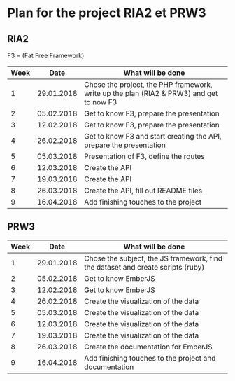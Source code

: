 # Plan for the project RIA2 et PRW3

## RIA2

F3 = (Fat Free Framework)

Week | Date       | What will be done
---- | ---------- | ---------------------------------------------------------------------------------------
1    | 29.01.2018 | Chose the project, the PHP framework, write up the plan (RIA2 & PRW3) and get to now F3
2    | 05.02.2018 | Get to know F3, prepare the presentation
3    | 12.02.2018 | Get to know F3, prepare the presentation
4    | 26.02.2018 | Get to know F3 and start creating the API, prepare the presentation
5    | 05.03.2018 | Presentation of F3, define the routes
6    | 12.03.2018 | Create the API
7    | 19.03.2018 | Create the API
8    | 26.03.2018 | Create the API, fill out README files
9    | 16.04.2018 | Add finishing touches to the project

## PRW3

Week | Date       | What will be done
---- | ---------- | ---------------------------------------------------------------------
1    | 29.01.2018 | Chose the subject, the JS framework, find the dataset and create scripts (ruby)
2    | 05.02.2018 | Get to know EmberJS
3    | 12.02.2018 | Get to know EmberJS
4    | 26.02.2018 | Create the visualization of the data
5    | 05.03.2018 | Create the visualization of the data
6    | 12.03.2018 | Create the visualization of the data
7    | 19.03.2018 | Create the visualization of the data
8    | 26.03.2018 | Create the documentation for EmberJS
9    | 16.04.2018 | Add finishing touches to the project and documentation
